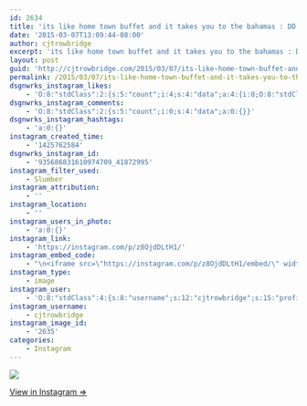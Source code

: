 ```yaml
---
id: 2634
title: 'its like home town buffet and it takes you to the bahamas : DD'
date: '2015-03-07T13:09:44-08:00'
author: cjtrowbridge
excerpt: 'its like home town buffet and it takes you to the bahamas : DD'
layout: post
guid: 'http://cjtrowbridge.com/2015/03/07/its-like-home-town-buffet-and-it-takes-you-to-the-bahamas-dd/'
permalink: /2015/03/07/its-like-home-town-buffet-and-it-takes-you-to-the-bahamas-dd/
dsgnwrks_instagram_likes:
    - 'O:8:"stdClass":2:{s:5:"count";i:4;s:4:"data";a:4:{i:0;O:8:"stdClass":4:{s:8:"username";s:9:"sean.mann";s:15:"profile_picture";s:108:"https://igcdn-photos-h-a.akamaihd.net/hphotos-ak-xaf1/t51.2885-19/10959123_1607986882757255_1743928998_a.jpg";s:2:"id";s:10:"1721205704";s:9:"full_name";s:24:"Versace egg doppelganger";}i:1;O:8:"stdClass":4:{s:8:"username";s:10:"georgiie90";s:15:"profile_picture";s:107:"https://igcdn-photos-f-a.akamaihd.net/hphotos-ak-xaf1/t51.2885-19/11055616_1562019607380245_463130539_a.jpg";s:2:"id";s:8:"11367347";s:9:"full_name";s:20:"George Yepiskoposyan";}i:2;O:8:"stdClass":4:{s:8:"username";s:9:"nazghoul_";s:15:"profile_picture";s:105:"https://igcdn-photos-d-a.akamaihd.net/hphotos-ak-frc/t51.2885-19/10543542_838637796174611_151210582_a.jpg";s:2:"id";s:8:"19523293";s:9:"full_name";s:12:"Jake Cabrera";}i:3;O:8:"stdClass":4:{s:8:"username";s:8:"dizzleme";s:15:"profile_picture";s:84:"https://instagramimages-a.akamaihd.net/profiles/profile_12340414_75sq_1358478611.jpg";s:2:"id";s:8:"12340414";s:9:"full_name";s:4:"Tony";}}}'
dsgnwrks_instagram_comments:
    - 'O:8:"stdClass":2:{s:5:"count";i:0;s:4:"data";a:0:{}}'
dsgnwrks_instagram_hashtags:
    - 'a:0:{}'
instagram_created_time:
    - '1425762584'
dsgnwrks_instagram_id:
    - '935686831610974709_41872995'
instagram_filter_used:
    - Slumber
instagram_attribution:
    - ''
instagram_location:
    - ''
instagram_users_in_photo:
    - 'a:0:{}'
instagram_link:
    - 'https://instagram.com/p/z8OjdDLtH1/'
instagram_embed_code:
    - "\n<iframe src=\"https://instagram.com/p/z8OjdDLtH1/embed/\" width=\"612\" height=\"710\" frameborder=\"0\" scrolling=\"no\" allowtransparency=\"true\"></iframe>\n"
instagram_type:
    - image
instagram_user:
    - 'O:8:"stdClass":4:{s:8:"username";s:12:"cjtrowbridge";s:15:"profile_picture";s:103:"https://igcdn-photos-f-a.akamaihd.net/hphotos-ak-xpa1/t51.2885-19/925559_452430704897917_67836701_a.jpg";s:2:"id";s:8:"41872995";s:9:"full_name";s:13:"CJ Trowbridge";}'
instagram_username:
    - cjtrowbridge
instagram_image_id:
    - '2635'
categories:
    - Instagram
---
```


[![](http://blog.cjtrowbridge.com/wp-content/uploads/2015/03/1515064_364469837070216_1650081421_n.jpg)](https://instagram.com/p/z8OjdDLtH1/)

[View in Instagram ⇒](https://instagram.com/p/z8OjdDLtH1/)